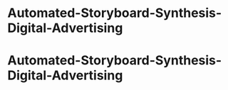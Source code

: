 # Automated-Storyboard-Synthesis-Digital-Advertising
# Automated-Storyboard-Synthesis-Digital-Advertising
